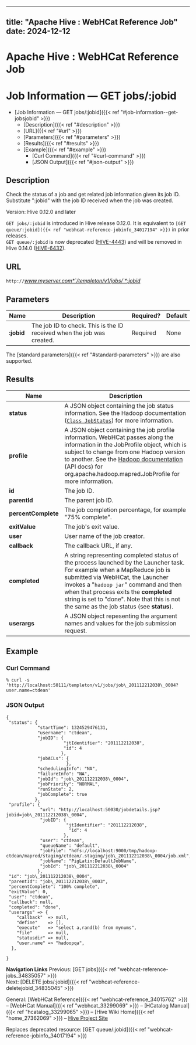 ---

title: "Apache Hive : WebHCat Reference Job"
date: 2024-12-12
----------------

# Apache Hive : WebHCat Reference Job

# Job Information — GET jobs/:jobid

* [Job Information — GET jobs/:jobid]({{< ref "#job-information--get-jobsjobid" >}})
  + [Description]({{< ref "#description" >}})
  + [URL]({{< ref "#url" >}})
  + [Parameters]({{< ref "#parameters" >}})
  + [Results]({{< ref "#results" >}})
  + [Example]({{< ref "#example" >}})
    - [Curl Command]({{< ref "#curl-command" >}})
    - [JSON Output]({{< ref "#json-output" >}})

## Description

Check the status of a job and get related job information given its job ID. Substitute ":jobid" with the job ID received when the job was created.

Version: Hive 0.12.0 and later

`GET jobs/:jobid` is introduced in Hive release 0.12.0. It is equivalent to `[GET queue/:jobid]({{< ref "webhcat-reference-jobinfo_34017194" >}})` in prior releases.  
`GET queue/:jobid` is now deprecated ([HIVE-4443](https://issues.apache.org/jira/browse/HIVE-4443)) and will be removed in Hive 0.14.0 ([HIVE-6432](https://issues.apache.org/jira/browse/HIVE-6432)).

## URL

`http://`*www.myserver.com*`/templeton/v1/jobs/`*:jobid*

## Parameters

|    Name    |                              Description                               | Required? | Default |
|------------|------------------------------------------------------------------------|-----------|---------|
| **:jobid** | The job ID to check. This is the ID received when the job was created. | Required  | None    |

The [standard parameters]({{< ref "#standard-parameters" >}}) are also supported.

## Results

|        Name         |                                                                                                                                                                 Description                                                                                                                                                                  |
|---------------------|----------------------------------------------------------------------------------------------------------------------------------------------------------------------------------------------------------------------------------------------------------------------------------------------------------------------------------------------|
| **status**          | A JSON object containing the job status information. See the Hadoop documentation ([`Class JobStatus`](http://hadoop.apache.org/docs/stable/api/org/apache/hadoop/mapred/JobStatus.html)) for more information.                                                                                                                              |
| **profile**         | A JSON object containing the job profile information. WebHCat passes along the information in the JobProfile object, which is subject to change from one Hadoop version to another. See the [Hadoop documentation](http://hadoop.apache.org/docs/) (API docs) for org.apache.hadoop.mapred.JobProfile for more information.                  |
| **id**              | The job ID.                                                                                                                                                                                                                                                                                                                                  |
| **parentId**        | The parent job ID.                                                                                                                                                                                                                                                                                                                           |
| **percentComplete** | The job completion percentage, for example "75% complete".                                                                                                                                                                                                                                                                                   |
| **exitValue**       | The job's exit value.                                                                                                                                                                                                                                                                                                                        |
| **user**            | User name of the job creator.                                                                                                                                                                                                                                                                                                                |
| **callback**        | The callback URL, if any.                                                                                                                                                                                                                                                                                                                    |
| **completed**       | A string representing completed status of the process launched by the Launcher task. For example when a MapReduce job is submitted via WebHCat, the Launcher invokes a "`hadoop jar`" command and then when that process exits the **completed** string is set to "done". Note that this is not the same as the job status (see **status**). |
| **userargs**        | A JSON object repesenting the argument names and values for the job submission request.                                                                                                                                                                                                                                                      |

## Example

### Curl Command

```
% curl -s 'http://localhost:50111/templeton/v1/jobs/job\_201112212038\_0004?user.name=ctdean'

```

### JSON Output

```
{
 "status": {
            "startTime": 1324529476131,
            "username": "ctdean",
            "jobID": {
                      "jtIdentifier": "201112212038",
                      "id": 4
                     },
            "jobACLs": {
                       },
            "schedulingInfo": "NA",
            "failureInfo": "NA",
            "jobId": "job\_201112212038\_0004",
            "jobPriority": "NORMAL",
            "runState": 2,
            "jobComplete": true
           },
 "profile": {
             "url": "http://localhost:50030/jobdetails.jsp?jobid=job\_201112212038\_0004",
             "jobID": {
                       "jtIdentifier": "201112212038",
                        "id": 4
                      },
             "user": "ctdean",
             "queueName": "default",
             "jobFile": "hdfs://localhost:9000/tmp/hadoop-ctdean/mapred/staging/ctdean/.staging/job\_201112212038\_0004/job.xml",
             "jobName": "PigLatin:DefaultJobName",
             "jobId": "job\_201112212038\_0004"
            },
 "id": "job\_201112212038\_0004",
 "parentId": "job\_201112212038\_0003",
 "percentComplete": "100% complete",
 "exitValue": 0,
 "user": "ctdean",
 "callback": null,
 "completed": "done",
 "userargs" => {
    "callback"  => null,
    "define"    => [],
    "execute"   => "select a,rand(b) from mynums",
    "file"      => null,
    "statusdir" => null,
    "user.name" => "hadoopqa",
  },

}

```

**Navigation Links**
Previous: [GET jobs]({{< ref "webhcat-reference-jobs_34835057" >}})  
Next: [DELETE jobs/:jobid]({{< ref "webhcat-reference-deletejobid_34835045" >}})

General: [WebHCat Reference]({{< ref "webhcat-reference_34015762" >}}) – [WebHCat Manual]({{< ref "webhcat_33299069" >}}) – [HCatalog Manual]({{< ref "hcatalog_33299065" >}}) – [Hive Wiki Home]({{< ref "home_27362069" >}}) – [Hive Project Site](http://hive.apache.org/)

Replaces deprecated resource: [GET queue/:jobid]({{< ref "webhcat-reference-jobinfo_34017194" >}})

